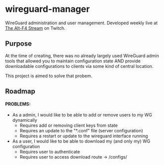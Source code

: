 # wireguard-manager

WireGuard administration and user management. Developed weekly live at [The Alt-F4 Stream](https://www.twitch.tv/thealtf4stream "The Alt-F4 Stream") on Twitch.

## Purpose

At the time of creating, there was no already largely used WireGuard admin tools that allowed you to maintain configuration state AND provide downloadable configurations to clients via some kind of central location.

This project is aimed to solve that probem.

## Roadmap

#### PROBLEMS:
  - As a admin, I would like to be able to add or remove users to my WG dynamically
    - Requires add or removing client keys from state
    - Requires an update to the "*.conf" file (server configuration)
    - Requires a restart or update to the wireguard interface running
  - As a user, I would like to be able to download my (and only my) WG configuration
    - Requires user to authenticate
    - Requires user to access download route -> /configs/<id>
